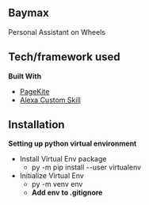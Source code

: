 ## Baymax
Personal Assistant on Wheels

## Tech/framework used
<b>Built With</b>
- [PageKite](http://pagekite.net/)
- [Alexa Custom Skill](https://developer.amazon.com/en-US/alexa)

## Installation
<b> Setting up python virtual environment </b>
- Install Virtual Env package  
   - py -m pip install --user virtualenv
- Initialize Virtual Env 
   - py -m venv env
   - <b> Add env to .gitignore </b>     
      
